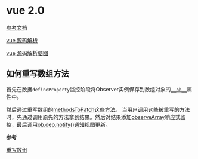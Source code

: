 # vue 2.0
[参考文档](https://cn.vuejs.org/v2/guide/)

[vue 源码解析](https://www.bookstack.cn/read/vue-analysis/readme.md)

[vue 源码解析脑图 ](https://naotu.baidu.com/file/68cd13ffa495fc762bd5a9a2877c4087?token=fe3dd3920efe4628)

## 如何重写数组方法
首先在数据`defineProperty`监控阶段将Observer实例保存到数组对象的[` __ob__ `](https://github.com/vuejs/vue/blob/65a333fcb43737c73a66a088cea17361963e5f66/src/core/observer/index.js#L46)属性中。

然后通过重写数组的[methodsToPatch](https://github.com/vuejs/vue/blob/65a333fcb43737c73a66a088cea17361963e5f66/src/core/observer/array.js#L11)这些方法。
当用户调用这些被重写的方法时，先通过调用原先的方法拿到结果。然后对结果添加[observeArray](https://github.com/vuejs/vue/blob/65a333fcb43737c73a66a088cea17361963e5f66/src/core/observer/array.js#L40)响应式监控，最后调用[ob.dep.notify()](https://github.com/vuejs/vue/blob/65a333fcb43737c73a66a088cea17361963e5f66/src/core/observer/array.js#L42)通知视图更新。

**参考**

[重写数组](https://ustbhuangyi.github.io/vue-analysis/v2/reactive/questions.html#%E5%AF%B9%E8%B1%A1%E6%B7%BB%E5%8A%A0%E5%B1%9E%E6%80%A7)
